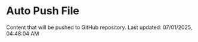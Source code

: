 # Auto Push File

Content that will be pushed to GitHub repository.
Last updated: 07/01/2025, 04:48:04 AM